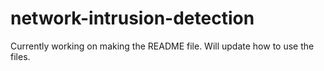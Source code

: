 # network-intrusion-detection

Currently working on making the README file. Will update how to use the files.